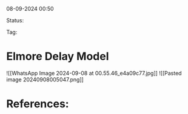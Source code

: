  08-09-2024 00:50

Status:

Tag:


# Elmore Delay Model



![[WhatsApp Image 2024-09-08 at 00.55.46_e4a09c77.jpg]]
![[Pasted image 20240908005047.png]]


  


# References:

